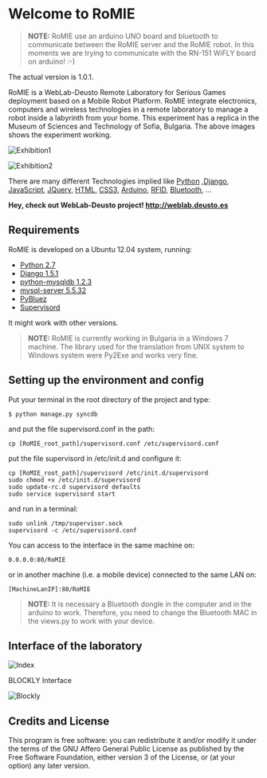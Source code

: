 # Welcome to RoMIE #

> **NOTE:** RoMIE use an arduino UNO board and bluetooth to communicate
> between the RoMIE server and the RoMIE robot. In this moments we are
> trying to communicate with the RN-151 WiFLY board on arduino! :-)

The actual version is 1.0.1.

RoMIE is a WebLab-Deusto Remote Laboratory for Serious Games deployment based on a Mobile Robot Platform.
RoMIE integrate electronics, computers and wireless technologies in a remote laboratory to manage a robot inside a labyrinth from your home. This experiment has a replica in the Museum of Sciences and Technology of Sofia, Bulgaria. The above images shows the experiment working.

![Exhibition1](https://raw.github.com/gmartinvela/RoMIE/master/robot_app/static/images/exhibition1.jpg)

![Exhibition2](https://raw.github.com/gmartinvela/RoMIE/master/robot_app/static/images/exhibition2.jpg)

There are many different Technologies implied like [Python](http://python.org) ,[Django](https://www.djangoproject.com/‎), [JavaScript](http://http://en.wikipedia.org/wiki/JavaScript/‎), [JQuery](http://jquery.com/‎), [HTML](http://en.wikipedia.org/wiki/HTML), [CSS3](http://en.wikipedia.org/wiki/CSS3#CSS_3), [Arduino](www.arduino.cc/), [RFID](http://en.wikipedia.org/wiki/Radio-frequency_identification/‎), [Bluetooth](http://www.bluetooth.com/), ...

**Hey, check out WebLab-Deusto project! <http://weblab.deusto.es>**

## Requirements ##

RoMIE is developed on a Ubuntu 12.04 system, running:

   * [Python 2.7](http://docs.python.org/2/)
   * [Django 1.5.1](https://www.djangoproject.com/‎)
   * [python-mysqldb 1.2.3](http://mysql-python.sourceforge.net/MySQLdb.html)
   * [mysql-server 5.5.32](http://www.mysql.com)
   * [PyBluez](http://code.google.com/p/pybluez/‎)
   * [Supervisord](http://http://supervisord.org/)

It might work with other versions.

> **NOTE:** RoMIE is currently working in Bulgaria in a Windows 7 machine.
> The library used for the translation from UNIX system to Windows system 
> were Py2Exe and works very fine.

## Setting up the environment and config ##

Put your terminal in the root directory of the project and type:

	$ python manage.py syncdb

and put the file supervisord.conf in the path: 

	cp [RoMIE_root_path]/supervisord.conf /etc/supervisord.conf

put the file supervisord in /etc/init.d and configure it:

	cp [RoMIE_root_path]/supervisord /etc/init.d/supervisord
	sudo chmod +x /etc/init.d/supervisord
	sudo update-rc.d supervisord defaults
	sudo service supervisord start

and run in a terminal: 

	sudo unlink /tmp/supervisor.sock
	supervisord -c /etc/supervisord.conf

You can access to the interface in the same machine on:

	0.0.0.0:80/RoMIE

or in another machine (i.e. a mobile device) connected to the same LAN on:

	[MachineLanIP]:80/RoMIE

> **NOTE:** It is necessary a Bluetooth dongle in the computer and in the 
> arduino to work. Therefore, you need to change the Bluetooth MAC in the 
> views.py to work with your device.

## Interface of the laboratory ##

![Index](https://raw.github.com/gmartinvela/RoMIE/master/robot_app/static/images/index_screen.png)

BLOCKLY Interface

![Blockly](https://raw.github.com/gmartinvela/RoMIE/master/robot_app/static/images/blockly_screen.png)

## Credits and License ##

This program is free software: you can redistribute it and/or modify it
under the terms of the  GNU  Affero General Public License as published
by the Free Software Foundation, either version 3 of the License, or (at
your option) any later version.



